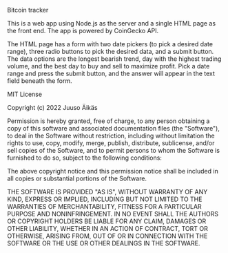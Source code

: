 Bitcoin tracker

This is a web app using Node.js as the server and a single HTML page as the front end. The app is powered by CoinGecko API.

The HTML page has a form with two date pickers (to pick a desired date range), three radio buttons to pick the desired data, and a submit button. The data options are the longest bearish trend, day with the highest trading volume, and the best day to buy and sell to maximize profit. Pick a date range and press the submit button, and the answer will appear in the text field beneath the form.


MIT License

Copyright (c) 2022 Juuso Äikäs

Permission is hereby granted, free of charge, to any person obtaining a copy
of this software and associated documentation files (the "Software"), to deal
in the Software without restriction, including without limitation the rights
to use, copy, modify, merge, publish, distribute, sublicense, and/or sell
copies of the Software, and to permit persons to whom the Software is
furnished to do so, subject to the following conditions:

The above copyright notice and this permission notice shall be included in all
copies or substantial portions of the Software.

THE SOFTWARE IS PROVIDED "AS IS", WITHOUT WARRANTY OF ANY KIND, EXPRESS OR
IMPLIED, INCLUDING BUT NOT LIMITED TO THE WARRANTIES OF MERCHANTABILITY,
FITNESS FOR A PARTICULAR PURPOSE AND NONINFRINGEMENT. IN NO EVENT SHALL THE
AUTHORS OR COPYRIGHT HOLDERS BE LIABLE FOR ANY CLAIM, DAMAGES OR OTHER
LIABILITY, WHETHER IN AN ACTION OF CONTRACT, TORT OR OTHERWISE, ARISING FROM,
OUT OF OR IN CONNECTION WITH THE SOFTWARE OR THE USE OR OTHER DEALINGS IN THE
SOFTWARE.
